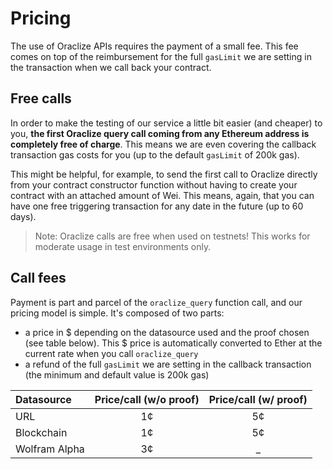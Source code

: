 # Pricing

The use of Oraclize APIs requires the payment of a small fee. This fee comes on top of the reimbursement for the full `gasLimit` we are setting in the transaction when we call back your contract.


## Free calls

In order to make the testing of our service a little bit easier (and cheaper) to you, **the first Oraclize query call coming from any Ethereum address is completely free of charge**. This means we are even covering the callback transaction gas costs for you (up to the default `gasLimit` of 200k gas).

This might be helpful, for example, to send the first call to Oraclize directly from your contract constructor function without having to create your contract with an attached amount of Wei. This means, again, that you can have one free triggering transaction for any date in the future (up to 60 days).

>Note: Oraclize calls are free when used on testnets! This works for moderate usage in test environments only.


## Call fees

Payment is part and parcel of the `oraclize_query` function call, and our pricing model is simple. It's composed of two parts:

* a price in $ depending on the datasource used and the proof chosen (see table below). This $ price is automatically converted to Ether at the current rate when you call `oraclize_query`
* a refund of the full `gasLimit` we are setting in the callback transaction (the minimum and default value is 200k gas)


| Datasource| Price/call (w/o proof)| Price/call (w/ proof) |
| :------- | :----: | :---: |
| URL| 1¢  |  5¢     |
| Blockchain| 1¢    |  5¢    |
| Wolfram Alpha| 3¢     | _|
